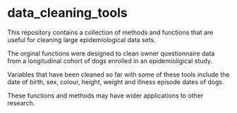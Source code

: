 # data_cleaning_tools
This repository contains a collection of methods and functions that are useful for cleaning large epidemiological data sets.

The orginal functions were designed to clean owner questionnaire data from a longitudinal cohort of dogs enrolled in an epidemioligical study. 

Variables that have been cleaned so far with some of these tools include the date of birth, sex, colour, height, weight and illness episode dates of dogs. 

These functions and methods may have wider applications to other research. 
